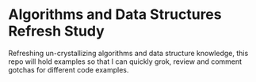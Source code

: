# Algorithms and Data Structures Refresh Study

Refreshing un-crystallizing algorithms and data structure knowledge, this repo will hold examples so that I can quickly grok, review and comment gotchas for different code examples.
